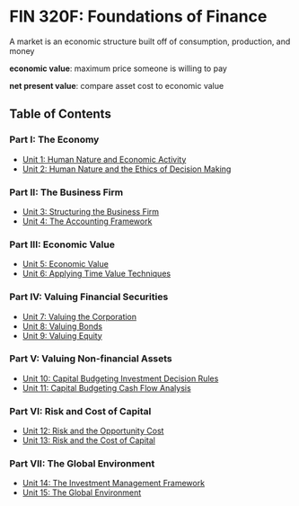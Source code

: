 # FIN 320F: Foundations of Finance
A market is an economic structure built off of consumption, production, and money

**economic value**: maximum price someone is willing to pay

**net present value**: compare asset cost to economic value

## Table of Contents

### Part I: The Economy
- [Unit 1: Human Nature and Economic Activity](Unit1.md)
- [Unit 2: Human Nature and the Ethics of Decision Making]()

### Part II: The Business Firm
- [Unit 3: Structuring the Business Firm]()
- [Unit 4: The Accounting Framework]()

### Part III: Economic Value
- [Unit 5: Economic Value]()
- [Unit 6: Applying Time Value Techniques]()

### Part IV: Valuing Financial Securities
- [Unit 7: Valuing the Corporation]()
- [Unit 8: Valuing Bonds]()
- [Unit 9: Valuing Equity]()

### Part V: Valuing Non-financial Assets
- [Unit 10: Capital Budgeting Investment Decision Rules]()
- [Unit 11: Capital Budgeting Cash Flow Analysis]()

### Part VI: Risk and Cost of Capital
- [Unit 12: Risk and the Opportunity Cost]()
- [Unit 13: Risk and the Cost of Capital]()

### Part VII: The Global Environment
- [Unit 14: The Investment Management Framework]()
- [Unit 15: The Global Environment]()